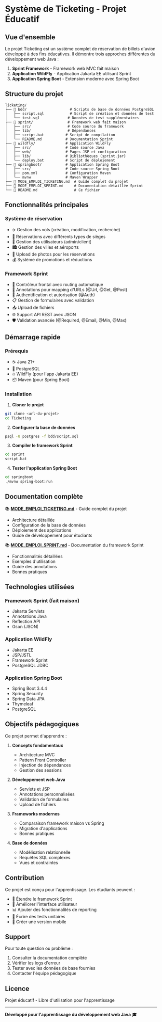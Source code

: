 # Système de Ticketing - Projet Éducatif

## Vue d'ensemble

Le projet Ticketing est un système complet de réservation de billets d'avion développé à des fins éducatives. Il démontre trois approches différentes du développement web Java :

1. **Sprint Framework** - Framework web MVC fait maison
2. **Application WildFly** - Application Jakarta EE utilisant Sprint
3. **Application Spring Boot** - Extension moderne avec Spring Boot

## Structure du projet

```
Ticketing/
├── 📁 bdd/                    # Scripts de base de données PostgreSQL
│   ├── script.sql            # Script de création et données de test
│   └── test.sql             # Données de test supplémentaires
├── 📁 sprint/                # Framework web fait maison
│   ├── src/                 # Code source du framework
│   ├── lib/                 # Dépendances
│   ├── script.bat          # Script de compilation
│   └── README.md           # Documentation Sprint
├── 📁 wildfly/              # Application WildFly
│   ├── src/                # Code source Java
│   ├── web/                # Pages JSP et configuration
│   ├── lib/                # Bibliothèques (sprint.jar)
│   └── deploy.bat          # Script de déploiement
├── 📁 springboot/           # Application Spring Boot
│   ├── src/                # Code source Spring Boot
│   ├── pom.xml             # Configuration Maven
│   └── mvnw                # Maven Wrapper
├── 📖 MODE_EMPLOI_TICKETING.md  # Guide complet du projet
├── 📖 MODE_EMPLOI_SPRINT.md     # Documentation détaillée Sprint
└── 📖 README.md                 # Ce fichier
```

## Fonctionnalités principales

### Système de réservation
- ✈️ Gestion des vols (création, modification, recherche)
- 🎫 Réservations avec différents types de sièges
- 👥 Gestion des utilisateurs (admin/client)
- 🏙️ Gestion des villes et aéroports
- 📸 Upload de photos pour les réservations
- 💰 Système de promotions et réductions

### Framework Sprint
- 🎯 Contrôleur frontal avec routing automatique
- 📝 Annotations pour mapping d'URLs (@Url, @Get, @Post)
- 🔐 Authentification et autorisation (@Auth)
- 📋 Gestion de formulaires avec validation
- 📤 Upload de fichiers
- 🌐 Support API REST avec JSON
- 🛡️ Validation avancée (@Required, @Email, @Min, @Max)

## Démarrage rapide

### Prérequis
- ☕ Java 21+
- 🐘 PostgreSQL
- 🔥 WildFly (pour l'app Jakarta EE)
- 📦 Maven (pour Spring Boot)

### Installation

1. **Cloner le projet**
```bash
git clone <url-du-projet>
cd Ticketing
```

2. **Configurer la base de données**
```bash
psql -U postgres -f bdd/script.sql
```

3. **Compiler le framework Sprint**
```bash
cd sprint
script.bat
```

4. **Tester l'application Spring Boot**
```bash
cd springboot
./mvnw spring-boot:run
```

## Documentation complète

📚 **[MODE_EMPLOI_TICKETING.md](MODE_EMPLOI_TICKETING.md)** - Guide complet du projet
- Architecture détaillée
- Configuration de la base de données
- Déploiement des applications
- Guide de développement pour étudiants

📚 **[MODE_EMPLOI_SPRINT.md](MODE_EMPLOI_SPRINT.md)** - Documentation du framework Sprint
- Fonctionnalités détaillées
- Exemples d'utilisation
- Guide des annotations
- Bonnes pratiques

## Technologies utilisées

### Framework Sprint (fait maison)
- Jakarta Servlets
- Annotations Java
- Reflection API
- Gson (JSON)

### Application WildFly
- Jakarta EE
- JSP/JSTL
- Framework Sprint
- PostgreSQL JDBC

### Application Spring Boot
- Spring Boot 3.4.4
- Spring Security
- Spring Data JPA
- Thymeleaf
- PostgreSQL

## Objectifs pédagogiques

Ce projet permet d'apprendre :

1. **Concepts fondamentaux**
   - Architecture MVC
   - Pattern Front Controller
   - Injection de dépendances
   - Gestion des sessions

2. **Développement web Java**
   - Servlets et JSP
   - Annotations personnalisées
   - Validation de formulaires
   - Upload de fichiers

3. **Frameworks modernes**
   - Comparaison framework maison vs Spring
   - Migration d'applications
   - Bonnes pratiques

4. **Base de données**
   - Modélisation relationnelle
   - Requêtes SQL complexes
   - Vues et contraintes

## Contribution

Ce projet est conçu pour l'apprentissage. Les étudiants peuvent :

- 🔧 Étendre le framework Sprint
- 🎨 Améliorer l'interface utilisateur
- 📊 Ajouter des fonctionnalités de reporting
- 🧪 Écrire des tests unitaires
- 📱 Créer une version mobile

## Support

Pour toute question ou problème :

1. Consulter la documentation complète
2. Vérifier les logs d'erreur
3. Tester avec les données de base fournies
4. Contacter l'équipe pédagogique

## Licence

Projet éducatif - Libre d'utilisation pour l'apprentissage

---

**Développé pour l'apprentissage du développement web Java** 🎓